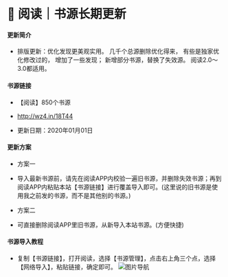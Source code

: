 # 📖 阅读｜书源长期更新

#### 更新简介

- 排版更新：优化发现更美观实用。 几千个总源删除优化得来， 有些是独家优化修改过的， 增加了一些发现； 新增部分书源，替换了失效源。 阅读2.0～3.0都适用。

#### 书源链接

- 【阅读】850个书源

- http://wz4.in/18T44

- 更新日期：2020年01月01日

#### 更新方案

- 方案一
- 导入最新书源前，请先在阅读APP内校验一遍旧书源，并删除失效书源；再到阅读APP内粘贴本站【书源链接】进行覆盖导入即可。(这里说的旧书源是使用我之前发的书源，而不是其他别的书源。)

- 方案二
- 可直接删除阅读APP里旧书源，从新导入本站书源。(方便快捷)

#### 书源导入教程

- 复制【书源链接】，打开阅读，选择【书源管理】，点击右上角三个点，选择【网络导入】，粘贴链接，确定即可。
![图片导航](https://images.gitee.com/uploads/images/2019/1229/073941_31bd44d1_5572791.jpeg "IMG_20191229_073820.jpg")